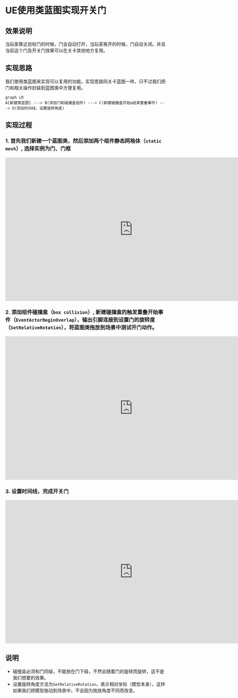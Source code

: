 # UE使用类蓝图实现开关门

## 效果说明
当玩家靠近目标门的时候，门会自动打开，当玩家离开的时候，门自动关闭。并且当前这个门及开关门效果可以在关卡其他地方复用。

## 实现思路
我们使用类蓝图来实现可以复用的功能。实现思路同关卡蓝图一样，只不过我们把门和相关操作封装到蓝图类中方便复用。
```mermaid
graph LR
A[新建类蓝图] ---> B(添加门和碰撞盒组件) ---> C(新建碰撞盒开始&结束重叠事件) ---> D(添加时间线，设置旋转角度)
```
## 实现过程
### 1. 首先我们新建一个蓝图类，然后添加两个组件静态网格体（`static mesh`）, 选择实例为门、门框
<!-- <video src="./video/openDoorClass-1.mp4" controls width="600"></video> -->
<iframe src="https://player.youku.com/embed/XNjQ2MjE4NzY2OA" scrolling="no" border="0" frameborder="no" width="800" height="450" framespacing="0" allowfullscreen="true"></iframe>

### 2. 添加组件碰撞盒（`box collision`）, 新建碰撞盒的触发重叠开始事件（`EventActorBeginOverlap`），输出引脚连接到设置门的旋转度（`SetRelativeRotation`），将蓝图类拖放到场景中测试开门动作。
<!-- <video src="./video/openDoorClass-2.mp4" controls width="600"></video> -->
<iframe src="https://player.youku.com/embed/XNjQ2OTg3NjU2NA" scrolling="no" border="0" frameborder="no" width="800" height="450" framespacing="0" allowfullscreen="true"></iframe>

### 3. 设置时间线，完成开关门
<!-- <video src="./video/openDoorClass-3.mp4" controls width="600"></video> -->
<iframe src="https://player.youku.com/embed/XNjQ2OTg3OTI1Ng" scrolling="no" border="0" frameborder="no" width="800" height="450" framespacing="0" allowfullscreen="true"></iframe>

## 说明

- 碰撞盒必须和门同级，不能放在门下级，不然会随着门的旋转而旋转，这不是我们想要的效果。
- 设置旋转角度方法为`SetRelativeRotation`，表示相对坐标（模型本身），这样如果我们把模型拖动到场景中，不会因为拖放角度不同而改变。